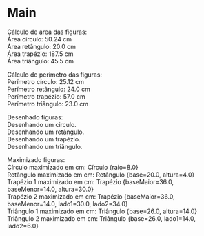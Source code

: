 # Main

Cálculo de area das figuras:  
Área círculo: 50.24 cm  
Área retângulo: 20.0 cm  
Área trapézio: 187.5 cm  
Área triângulo: 45.5 cm  

Cálculo de perímetro das figuras:  
Perímetro círculo: 25.12 cm  
Perímetro retângulo: 24.0 cm  
Perímetro trapézio: 57.0 cm  
Perímetro triângulo: 23.0 cm  

Desenhado figuras:  
Desenhando um circulo.  
Desenhando um retângulo.  
Desenhando um trapézio.  
Desenhando um triângulo.  

Maximizado figuras:  
Círculo maximizado em cm: Círculo {raio=8.0}  
Retângulo maximizado em cm: Retângulo {base=20.0, altura=4.0}  
Trapézio 1 maximizado em cm: Trapézio {baseMaior=36.0, baseMenor=14.0, altura=30.0}  
Trapézio 2 maximizado em cm: Trapézio {baseMaior=36.0, baseMenor=14.0, lado1=30.0, lado2=34.0}  
Triângulo 1 maximizado em cm: Triângulo {base=26.0, altura=14.0}  
Triângulo 2 maximizado em cm: Triângulo {base=26.0, lado1=14.0, lado2=6.0}